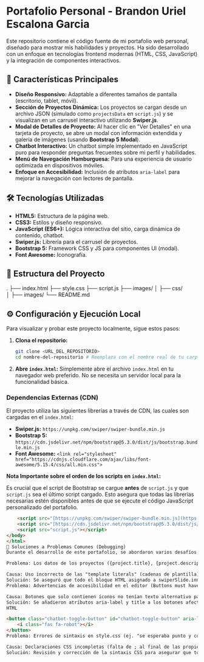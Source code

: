 # Portafolio Personal - Brandon Uriel Escalona Garcia

Este repositorio contiene el código fuente de mi portafolio web personal, diseñado para mostrar mis habilidades y proyectos. Ha sido desarrollado con un enfoque en tecnologías frontend modernas (HTML, CSS, JavaScript) y la integración de componentes interactivos.

## 🚀 Características Principales
* **Diseño Responsivo:** Adaptable a diferentes tamaños de pantalla (escritorio, tablet, móvil).
* **Sección de Proyectos Dinámica:** Los proyectos se cargan desde un archivo JSON (simulado como `projectsData` en `script.js`) y se visualizan en un carrusel interactivo utilizando **Swiper.js**.
* **Modal de Detalles de Proyecto:** Al hacer clic en "Ver Detalles" en una tarjeta de proyecto, se abre un modal con información extendida y galería de imágenes (usando **Bootstrap 5 Modal**).
* **Chatbot Interactivo:** Un chatbot simple implementado en JavaScript puro para responder preguntas frecuentes sobre mi perfil y habilidades.
* **Menú de Navegación Hamburguesa:** Para una experiencia de usuario optimizada en dispositivos móviles.
* **Enfoque en Accesibilidad:** Inclusión de atributos `aria-label` para mejorar la navegación con lectores de pantalla.

## 🛠️ Tecnologías Utilizadas
* **HTML5:** Estructura de la página web.
* **CSS3:** Estilos y diseño responsivo.
* **JavaScript (ES6+):** Lógica interactiva del sitio, carga dinámica de contenido, chatbot.
* **Swiper.js:** Librería para el carrusel de proyectos.
* **Bootstrap 5:** Framework CSS y JS para componentes UI (modal).
* **Font Awesome:** Iconografía.

## 📁 Estructura del Proyecto
.
├── index.html
├── style.css
├── script.js
├── images/
│   ├── css/        
│   ├── images/
└── README.md


## ⚙️ Configuración y Ejecución Local
Para visualizar y probar este proyecto localmente, sigue estos pasos:

1.  **Clona el repositorio:**
    ```bash
    git clone <URL_DEL_REPOSITORIO>
    cd nombre-del-repositorio # Reemplaza con el nombre real de tu carpeta
    ```
2.  **Abre `index.html`:** Simplemente abre el archivo `index.html` en tu navegador web preferido. No se necesita un servidor local para la funcionalidad básica.

### Dependencias Externas (CDN)

El proyecto utiliza las siguientes librerías a través de CDN, las cuales son cargadas en el `index.html`:

* **Swiper.js:** `https://unpkg.com/swiper/swiper-bundle.min.js`
* **Bootstrap 5:** `https://cdn.jsdelivr.net/npm/bootstrap@5.3.0/dist/js/bootstrap.bundle.min.js`
* **Font Awesome:** `<link rel="stylesheet" href="https://cdnjs.cloudflare.com/ajax/libs/font-awesome/5.15.4/css/all.min.css">`

**Nota Importante sobre el orden de los scripts en `index.html`:**

Es crucial que el script de Bootstrap se cargue **antes** de `script.js` y que `script.js` sea el último script cargado. Esto asegura que todas las librerías necesarias estén disponibles antes de que se ejecute el código JavaScript personalizado del portafolio.

```html
    <script src="[https://unpkg.com/swiper/swiper-bundle.min.js](https://unpkg.com/swiper/swiper-bundle.min.js)"></script>
    <script src="[https://cdn.jsdelivr.net/npm/bootstrap@5.3.0/dist/js/bootstrap.bundle.min.js](https://cdn.jsdelivr.net/npm/bootstrap@5.3.0/dist/js/bootstrap.bundle.min.js)"></script>
    <script src="script.js"></script>
</body>
</html>
🐛 Soluciones a Problemas Comunes (Debugging)
Durante el desarrollo de este portafolio, se abordaron varios desafíos comunes de frontend:

Problema: Los datos de los proyectos ({project.title}, {project.description}) no se mostraban correctamente en las tarjetas de Swiper, apareciendo como texto literal.

Causa: Uso incorrecto de las "template literals" (cadenas de plantilla). Faltaban las comillas invertidas (backticks `) que encierran el HTML dinámico o se usaban comillas simples/dobles. Además, la propiedad thumbnail en project.thumbnail no se estaba interpretando correctamente para la vista principal.
Solución: Se aseguró que todo el bloque HTML asignado a swiperSlide.innerHTML esté envuelto en comillas invertidas. Se cambió la fuente de la imagen de la tarjeta principal de project.thumbnail a project.images[0] para garantizar la correcta visualización de las miniaturas.
Problema: Advertencias de accesibilidad en el editor (Buttons must have discernible text).

Causa: Botones que solo contienen íconos no tenían texto alternativo para lectores de pantalla.
Solución: Se añadieron atributos aria-label y title a los botones afectados (ej. el botón del chatbot, botones de cerrar modal) para proporcionar una descripción accesible.
HTML

<button class="chatbot-toggle-button" id="chatbot-toggle-button" aria-label="Abrir Chatbot" title="Abrir Chatbot">
    <i class="fas fa-robot"></i>
</button>
Problema: Errores de sintaxis en style.css (ej. "se esperaba punto y coma", "se esperaba un selector o una regla").

Causa: Declaraciones CSS incompletas (falta de ; al final de las propiedades) o comentarios mal cerrados.
Solución: Revisión y corrección de la sintaxis CSS para asegurar que todas las propiedades terminen con punto y coma y que los comentarios multilinea (/* ... */) estén correctamente formados.
